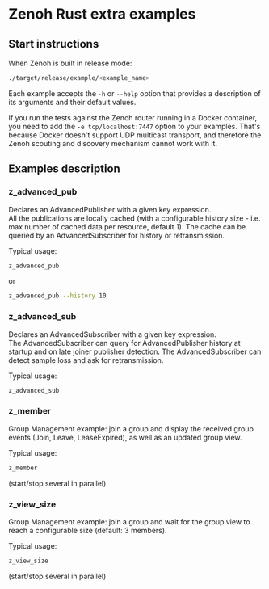 # Zenoh Rust extra examples

## Start instructions

   When Zenoh is built in release mode:

   ```bash
   ./target/release/example/<example_name>
   ```

   Each example accepts the `-h` or `--help` option that provides a description of its arguments and their default values.

   If you run the tests against the Zenoh router running in a Docker container, you need to add the
   `-e tcp/localhost:7447` option to your examples. That's because Docker doesn't support UDP multicast
   transport, and therefore the Zenoh scouting and discovery mechanism cannot work with it.

## Examples description

### z_advanced_pub

   Declares an AdvancedPublisher with a given key expression.  
   All the publications are locally cached (with a configurable history size - i.e. max number of cached data per resource, default 1). The cache can be queried by an AdvancedSubscriber for history
   or retransmission.

   Typical usage:

   ```bash
   z_advanced_pub
   ```

   or

   ```bash
   z_advanced_pub --history 10
   ```

### z_advanced_sub

   Declares an AdvancedSubscriber with a given key expression.  
   The AdvancedSubscriber can query for AdvancedPublisher history at startup
   and on late joiner publisher detection. The AdvancedSubscriber can detect
   sample loss and ask for retransmission.

   Typical usage:

   ```bash
   z_advanced_sub
   ```

### z_member

   Group Management example: join a group and display the received group events (Join, Leave, LeaseExpired), as well as an updated group view.

   Typical usage:

   ```bash
   z_member
   ```

   (start/stop several in parallel)

### z_view_size

   Group Management example: join a group and wait for the group view to reach a configurable size (default: 3 members).

   Typical usage:

   ```bash
   z_view_size
   ```

   (start/stop several in parallel)

